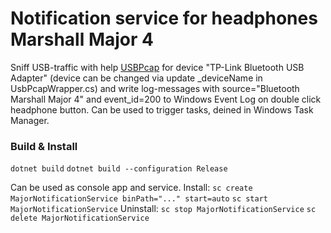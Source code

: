 # Notification service for headphones Marshall Major 4

Sniff USB-traffic with help [USBPcap](https://desowin.org/usbpcap/) for device "TP-Link Bluetooth USB Adapter" (device can be changed via update _deviceName in UsbPcapWrapper.cs) and write log-messages with source="Bluetooth Marshall Major 4" and event_id=200 to Windows Event Log on double click headphone button. Can be used to trigger tasks, deined in Windows Task Manager.

### Build & Install

`dotnet build`
`dotnet build --configuration Release`

Can be used as console app and service.
Install:
`sc create MajorNotificationService binPath="..." start=auto`
`sc start MajorNotificationService`
Uninstall:
`sc stop MajorNotificationService`
`sc delete MajorNotificationService`


